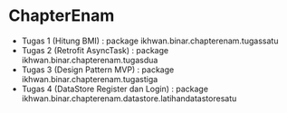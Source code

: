 # ChapterEnam

- Tugas 1 (Hitung BMI) : package ikhwan.binar.chapterenam.tugassatu
- Tugas 2 (Retrofit AsyncTask) : package ikhwan.binar.chapterenam.tugasdua
- Tugas 3 (Design Pattern MVP) : package ikhwan.binar.chapterenam.tugastiga
- Tugas 4 (DataStore Register dan Login) : package ikhwan.binar.chapterenam.datastore.latihandatastoresatu
